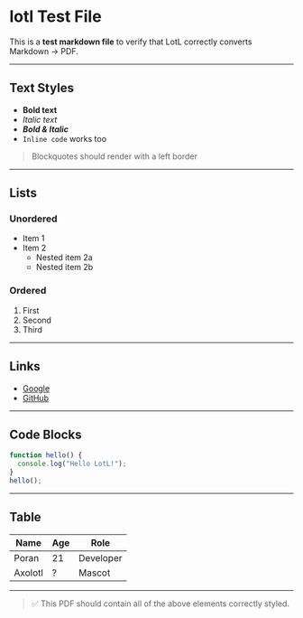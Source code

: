 # lotl Test File

This is a **test markdown file** to verify that LotL correctly converts Markdown → PDF.

---

## Text Styles

- **Bold text**
- *Italic text*
- ***Bold & Italic***
- `Inline code` works too

> Blockquotes should render with a left border

---

## Lists

### Unordered
- Item 1
- Item 2
  - Nested item 2a
  - Nested item 2b

### Ordered
1. First
2. Second
3. Third

---

## Links
- [Google](https://google.com)
- [GitHub](https://github.com)

---

## Code Blocks
```js
function hello() {
  console.log("Hello LotL!");
}
hello();
```

---

## Table
| Name    | Age | Role      |
|---------|-----|-----------|
| Poran   | 21  | Developer |
| Axolotl | ?   | Mascot    |

---

> ✅ This PDF should contain all of the above elements correctly styled.
